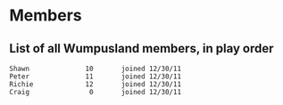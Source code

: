 Members
=======

List of all Wumpusland members, in play order
--------------------------------------------

    Shawn              10       joined 12/30/11
    Peter              11       joined 12/30/11
    Richie             12       joined 12/30/11
    Craig               0       joined 12/30/11
